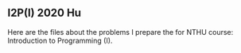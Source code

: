 ## I2P(I) 2020 Hu
Here are the files about the problems I prepare the for NTHU course: Introduction to Programming (I).
